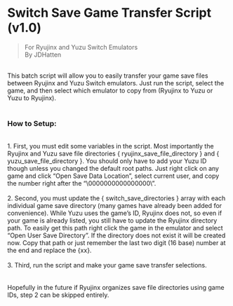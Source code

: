 # Switch Save Game Transfer Script (v1.0)
> For Ryujinx and Yuzu Switch Emulators</br>
> By JDHatten
</br>
This batch script will allow you to easily transfer your game save files between Ryujinx and Yuzu Switch emulators. Just run the script, select the game, and then select which emulator to copy from (Ryujinx to Yuzu or Yuzu to Ryujinx).
</br></br>

### How to Setup:
</br>
1. First, you must edit some variables in the script. Most importantly the Ryujinx and Yuzu save file directories { ryujinx_save_file_directory } and { yuzu_save_file_directory }.  You should only have to add your Yuzu ID though unless you changed the default root paths. Just right click on any game and click “Open Save Data Location”, select current user, and copy the number right after the “\0000000000000000\”.</br></br>
2. Second, you must update the { switch_save_directories } array with each individual game save directory (many games have already been added for convenience). While Yuzu uses the game’s ID, Ryujinx does not, so even if your game is already listed, you still have to update the Ryujinx directory path. To easily get this path right click the game in the emulator and select “Open User Save Directory”. If the directory does not exist it will be created now. Copy that path or just remember the last two digit (16 base) number at the end and replace the {xx}.</br></br>
3. Third, run the script and make your game save transfer selections.</br></br>
</br>
Hopefully in the future if Ryujinx organizes save file directories using game IDs, step 2 can be skipped entirely.
